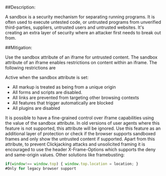 ##Description:

A sandbox is a security mechanism for separating running programs. 
It is often used to execute untested code, or untrusted programs from 
unverified third-parties, suppliers, untrusted users and untrusted websites. It's creating 
an extra layer of security where an attacker first needs to break out from.


##Mitigation:

Use the sandbox attribute of an iframe for untrusted content. The sandbox attribute of an 
iframe enables restrictions on content within an iframe. The following restrictions are 

Active when the sandbox attribute is set: 

- All markup is treated as being from a unique origin
- All forms and scripts are disabled. 
- All links are prevented from targeting other browsing contexts 
- All features that trigger automatically are blocked 
- All plugins are disabled 

It is possible to have a fine-grained control over iframe capabilities using the value of 
the sandbox attribute. In old versions of user agents where this feature is not supported, 
this attribute will be ignored. Use this feature as an additional layer of protection or 
check if the browser supports sandboxed frames and only show the untrusted 
content if supported. Apart from this attribute, to prevent Clickjacking attacks and 
unsolicited framing it is encouraged to use the header X-Frame-Options which supports 
the deny and same-origin values. Other solutions like framebusting: 

```JavaScript
if(window!== window.top) { window.top.location = location; } 
#Only for legacy browser support
```
